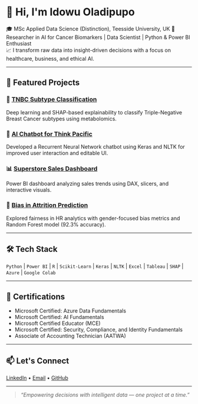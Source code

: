 # 👋 Hi, I'm Idowu Oladipupo

🎓 MSc Applied Data Science (Distinction), Teesside University, UK
🔬 Researcher in AI for Cancer Biomarkers | Data Scientist | Python & Power BI Enthusiast  
📈 I transform raw data into insight-driven decisions with a focus on healthcare, business, and ethical AI.

---

## 🚀 Featured Projects

### 🎯 [TNBC Subtype Classification](https://github.com/idealoladipupo)  
Deep learning and SHAP-based explainability to classify Triple-Negative Breast Cancer subtypes using metabolomics.

### 🤖 [AI Chatbot for Think Pacific](https://github.com/idealoladipupo)  
Developed a Recurrent Neural Network chatbot using Keras and NLTK for improved user interaction and editable UI.

### 📊 [Superstore Sales Dashboard](https://github.com/idealoladipupo)  
Power BI dashboard analyzing sales trends using DAX, slicers, and interactive visuals.

### 🧠 [Bias in Attrition Prediction](https://github.com/idealoladipupo)  
Explored fairness in HR analytics with gender-focused bias metrics and Random Forest model (92.3% accuracy).

---

## 🛠 Tech Stack

`Python` | `Power BI` | `R` | `Scikit-Learn` | `Keras` | `NLTK` | `Excel` | `Tableau` | `SHAP` | `Azure` | `Google Colab`

---

## 📜 Certifications

- Microsoft Certified: Azure Data Fundamentals  
- Microsoft Certified: AI Fundamentals  
- Microsoft Certified Educator (MCE)
- Microsoft Certified: Security, Compliance, and Identity Fundamentals 
- Associate of Accounting Technician (AATWA)

---

## 📫 Let's Connect

[LinkedIn](https://linkedin.com/in/idealoladipupo) • [Email](mailto:oladipupo53@gmail.com) • [GitHub](https://github.com/idealoladipupo)

---

> *“Empowering decisions with intelligent data — one project at a time.”*
